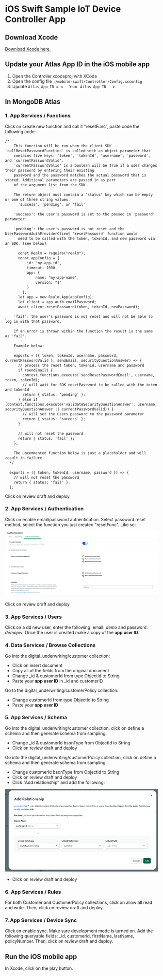 
# iOS Swift Sample IoT Device Controller App

## Download Xcode
[Download Xcode here.](https://developer.apple.com/xcode/)

## Update your Atlas App ID in the iOS mobile app

1. Open the Controller.xcodeproj with XCode
2. Open the config file  ```./mobile-swift/Controller/Config.xcconfig```
3. Update ```Atlas_App_ID = <-- Your Atlas App ID -->```

## In MongoDB Atlas

### 1. App Services / Functions 
Click on create new function and call it “resetFunc”, paste code the following code:

```
/*
    This function will be run when the client SDK 'callResetPasswordFunction' is called with an object parameter that
    contains five keys: 'token', 'tokenId', 'username', 'password', and 'currentPasswordValid'.
    'currentPasswordValid' is a boolean will be true if a user changes their password by entering their existing
    password and the password matches the actual password that is stored. Additional parameters are passed in as part
    of the argument list from the SDK.

    The return object must contain a 'status' key which can be empty or one of three string values:
      'success', 'pending', or 'fail'

    'success': the user's password is set to the passed in 'password' parameter.

    'pending': the user's password is not reset and the UserPasswordAuthProviderClient 'resetPassword' function would
      need to be called with the token, tokenId, and new password via an SDK. (see below)

      const Realm = require("realm");
      const appConfig = {
          id: "my-app-id",
          timeout: 1000,
          app: {
              name: "my-app-name",
              version: "1"
          }
        };
      let app = new Realm.App(appConfig);
      let client = app.auth.emailPassword;
      await client.resetPassword(token, tokenId, newPassword);

    'fail': the user's password is not reset and will not be able to log in with that password.

    If an error is thrown within the function the result is the same as 'fail'.

    Example below:

    exports = ({ token, tokenId, username, password, currentPasswordValid }, sendEmail, securityQuestionAnswer) => {
      // process the reset token, tokenId, username and password
      if (sendEmail) {
        context.functions.execute('sendResetPasswordEmail', username, token, tokenId);
        // will wait for SDK resetPassword to be called with the token and tokenId
        return { status: 'pending' };
      } else if (context.functions.execute('validateSecurityQuestionAnswer', username, securityQuestionAnswer || currentPasswordValid)) {
        // will set the users password to the password parameter
        return { status: 'success' };
      }

      // will not reset the password
      return { status: 'fail' };
    };

    The uncommented function below is just a placeholder and will result in failure.
  */

  exports = ({ token, tokenId, username, password }) => {
    // will not reset the password
    return { status: 'fail' };
  };
```

Click on review draft and deploy

### 2. App Services / Authentication

Click on enable email/password authentication. Select password reset method, select the function you just created "resetFunc". Like so: 

![image](https://github.com/mongodb-industry-solutions/Digital-Underwriting-Usage-Based-Insurance/blob/main/src/authentication.png)

Click on review draft and deploy 

### 3. App Services / Users

Click on a dd new user, enter the following: email: *demo* and password: *demopw*. Once the user is created make a copy of the **app user ID**.

### 4. Data Services / Browse Collections

Go into the digital_underwriting/customer collection:
* Click on insert document
* Copy all of the fields from the original document
* Change _id & customerId from type ObjectId to String
* Paste your **app user ID** in _id and customerID

Go to the digital_underwriting/customerPolicy collection:
* Change customerId from type ObjectId to String
* Paste your **app user ID** 

### 5. App Services / Schema

Go into the digital_underwriting/customer collection, click on define a schema and then generate schema from sampling.
* Change _id & customerId bsonType from ObjectId to String
* Click on review draft and deploy

Go into the digital_underwriting/customerPolicy collection, click on define a schema and then generate schema from sampling.
* Change customerId bsonType from ObjectId to String
* Click on review draft and deploy
* Click “Add relationship” and add the following: 

![image](https://github.com/mongodb-industry-solutions/Digital-Underwriting-Usage-Based-Insurance/blob/main/src/relationship.png)

* Click on review draft and deploy

### 6. App Services / Rules

For both Customer and CustomerPolicy collections, click on allow all read and write. Then, click on review draft and deploy.

### 7. App Services / Device Sync

Click on enable sync. Make sure development mode is turned on. Add the following queryable fields: _id, customerid, firstName, lastName, policyNumber. Then, click on review draft and deploy.

## Run the iOS mobile app

In Xcode, click on the play button.


